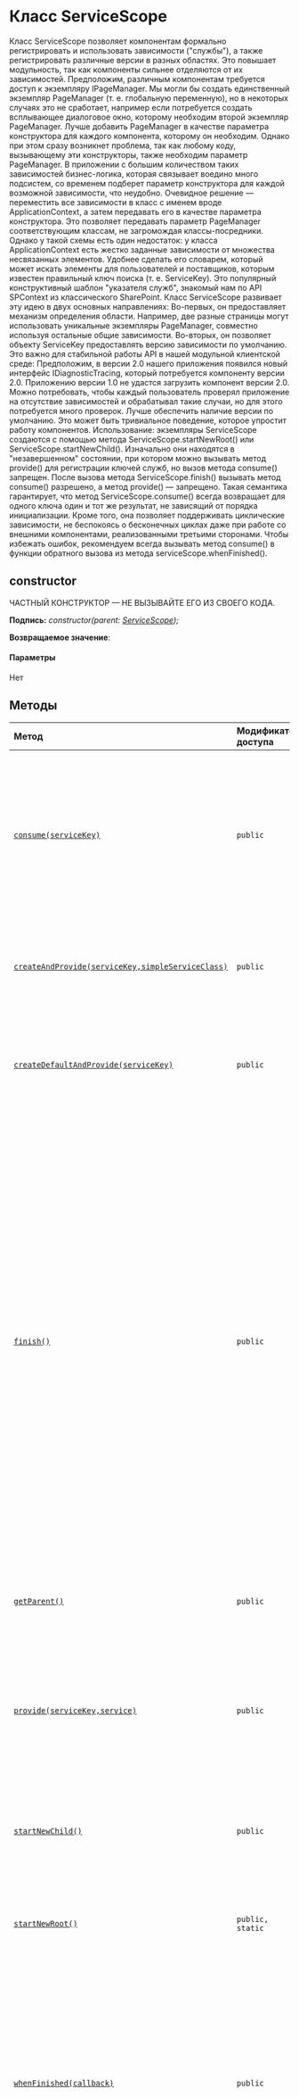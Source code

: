 # <a name="servicescope-class"></a>Класс ServiceScope







Класс ServiceScope позволяет компонентам формально регистрировать и использовать зависимости ("службы"), а также регистрировать различные версии в разных областях. Это повышает модульность, так как компоненты сильнее отделяются от их зависимостей. Предположим, различным компонентам требуется доступ к экземпляру IPageManager. Мы могли бы создать единственный экземпляр PageManager (т. е. глобальную переменную), но в некоторых случаях это не сработает, например если потребуется создать всплывающее диалоговое окно, которому необходим второй экземпляр PageManager. Лучше добавить PageManager в качестве параметра конструктора для каждого компонента, которому он необходим. Однако при этом сразу возникнет проблема, так как любому коду, вызывающему эти конструкторы, также необходим параметр PageManager. В приложении с большим количеством таких зависимостей бизнес-логика, которая связывает воедино много подсистем, со временем подберет параметр конструктора для каждой возможной зависимости, что неудобно. Очевидное решение — переместить все зависимости в класс с именем вроде ApplicationContext, а затем передавать его в качестве параметра конструктора. Это позволяет передавать параметр PageManager соответствующим классам, не загромождая классы-посредники. Однако у такой схемы есть один недостаток: у класса ApplicationContext есть жестко заданные зависимости от множества несвязанных элементов. Удобнее сделать его словарем, который может искать элементы для пользователей и поставщиков, которым известен правильный ключ поиска (т. е. ServiceKey). Это популярный конструктивный шаблон "указателя служб", знакомый нам по API SPContext из классического SharePoint. Класс ServiceScope развивает эту идею в двух основных направлениях: Во-первых, он предоставляет механизм определения области. Например, две разные страницы могут использовать уникальные экземпляры PageManager, совместно используя остальные общие зависимости. Во-вторых, он позволяет объекту ServiceKey предоставлять версию зависимости по умолчанию. Это важно для стабильной работы API в нашей модульной клиентской среде: Предположим, в версии 2.0 нашего приложения появился новый интерфейс IDiagnosticTracing, который потребуется компоненту версии 2.0. Приложению версии 1.0 не удастся загрузить компонент версии 2.0. Можно потребовать, чтобы каждый пользователь проверял приложение на отсутствие зависимостей и обрабатывал такие случаи, но для этого потребуется много проверок. Лучше обеспечить наличие версии по умолчанию. Это может быть тривиальное поведение, которое упростит работу компонентов. Использование: экземпляры ServiceScope создаются с помощью метода ServiceScope.startNewRoot() или ServiceScope.startNewChild(). Изначально они находятся в "незавершенном" состоянии, при котором можно вызывать метод provide() для регистрации ключей служб, но вызов метода consume() запрещен. После вызова метода ServiceScope.finish() вызывать метод consume() разрешено, а метод provide() — запрещено. Такая семантика гарантирует, что метод ServiceScope.consume() всегда возвращает для одного ключа один и тот же результат, не зависящий от порядка инициализации. Кроме того, она позволяет поддерживать циклические зависимости, не беспокоясь о бесконечных циклах даже при работе со внешними компонентами, реализованными третьими сторонами. Чтобы избежать ошибок, рекомендуем всегда вызывать метод consume() в функции обратного вызова из метода serviceScope.whenFinished().


## <a name="constructor"></a>constructor
ЧАСТНЫЙ КОНСТРУКТОР — НЕ ВЫЗЫВАЙТЕ ЕГО ИЗ СВОЕГО КОДА.

**Подпись:** _constructor(parent: [ServiceScope](../sp-core-library/servicescope.md));_

**Возвращаемое значение**: 



#### <a name="parameters"></a>Параметры
Нет





## <a name="methods"></a>Методы

| Метод       | Модификатор доступа | Что возвращается  | Описание|
|:-------------|:----|:-------|:-----------|
|[`consume(serviceKey)`](consume-servicescope.md)     | `public` | `T` | Компоненты должны вызывать эту функцию для "использования" зависимости, т. е. поиска serviceKey и возвращения зарегистрированного экземпляра службы. Если найти экземпляр не удается, будет автоматически создан и зарегистрирован экземпляр по умолчанию с корневым объектом ServiceScope. |
|[`createAndProvide(serviceKey,simpleServiceClass)`](createandprovide-servicescope.md)     | `public` | `T` | Это сокращенная функция, эквивалентная созданию нового экземпляра simpleServiceClass и его регистрации с помощью метода ServiceScope.provide(). |
|[`createDefaultAndProvide(serviceKey)`](createdefaultandprovide-servicescope.md)     | `public` | `T` | Это сокращенная функция, которая создает реализацию по умолчанию для указанного объекта serviceKey, а затем регистрирует ее, вызывая метод ServiceScope.provide(). |
|[`finish()`](finish-servicescope.md)     | `public` | `void` | Сразу после создания объекта ServiceScope он находится в "незавершенном" состоянии, в котором разрешено вызывать метод provide(), но запрещено вызывать метод consume(). После вызова метода finish() метод consume() будет разрешен, а метод provide() — запрещен. Такой формализм полностью устраняет ряд сложных ошибок, одна из которых описывается ниже. Scope2 — дочерний объект области Scope1, а Scope1 предоставляет экземпляр A1 интерфейса A. Если кто-нибудь использует A1 из Scope2 (путем наследования) перед вызовом метода Scope2.provide() с помощью A2, то при последующем вызове метода Scope2.consume() может возвращаться не такой результат, как при предыдущем. Это может создавать сложности для разработчиков. |
|[`getParent()`](getparent-servicescope.md)     | `public` | [`ServiceScope`](../sp-core-library/servicescope.md) | Возвращает родительскую область ServiceScope или неопределенное значение, если это корневая область. |
|[`provide(serviceKey,service)`](provide-servicescope.md)     | `public` | `T` | Метод ServiceScope.provide() позволяет зарегистрировать версию определенного объекта serviceKey для текущей области. Его можно использовать, только когда ServiceScope находится в "незавершенном" состоянии, т. е. до вызова метода finish(). |
|[`startNewChild()`](startnewchild-servicescope.md)     | `public` | [`ServiceScope`](../sp-core-library/servicescope.md) | Создает дочернюю область ServiceScope. Для ключей, явно не предоставленных дочерней областью, используется родительская иерархия. |
|[`startNewRoot()`](startnewroot-servicescope.md)     | `public, static` | [`ServiceScope`](../sp-core-library/servicescope.md) | Создание новой корневой области ServiceScope. Только корневые области могут автоматически создавать версии объектов ServiceKey по умолчанию. |
|[`whenFinished(callback)`](whenfinished-servicescope.md)     | `public` | `void` | Если вызвать метод ServiceScope.consume() до вызова метода finish(), возникнет ошибка. Самый надежный способ защитить компонент от этой ошибки — вызывать метод consume() из функции обратного вызова whenFinished(). Если область службы уже готова, обратный вызов будет выполнен немедленно. В противном случае он будет выполнен позже, когда создание области будет завершено. |





